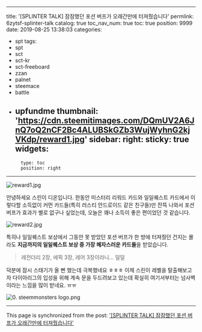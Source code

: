 
---
title: '[SPLINTER TALK] 잠잠했던 포션 버프가 오래간만에 터져줬습니다'
permlink: 6zytsf-splinter-talk
catalog: true
toc_nav_num: true
toc: true
position: 9999
date: 2019-08-25 13:38:03
categories:
- spt
tags:
- spt
- sct
- sct-kr
- sct-freeboard
- zzan
- palnet
- steemace
- battle
- upfundme
thumbnail: 'https://cdn.steemitimages.com/DQmUV2A6JnQ7oQ2nCF2Bc4ALUBSkGZb3WujWyhnG2kjVKdp/reward1.jpg'
sidebar:
    right:
        sticky: true
widgets:
    -
        type: toc
        position: right
---


![reward1.jpg](https://cdn.steemitimages.com/DQmUV2A6JnQ7oQ2nCF2Bc4ALUBSkGZb3WujWyhnG2kjVKdp/reward1.jpg)

안녕하세요 스린이 디온입니다. 한동안 미스터리 리워드 카드와 일일퀘스트 카드에서 이렇다할 소득없이 커먼 카드들(특히 러스티 안드로이드 같은 친구들)만 잔뜩 나와서 포션 버프가 효과가 별로 없구나 싶었는데, 오늘은 꽤나 소득이 좋은 편이었던 것 같습니다.


![reward2.jpg](https://cdn.steemitimages.com/DQmWhUuo3PBP5mZgnWX6tRJXS4Qij5XbqfECAAXmXRop89h/reward2.jpg)

특히나 일일퀘스트 보상에서 그동안 못 받았던 포션 버프가 한 방에 터져줬던 건지는 몰라도 **지금까지의 일일퀘스트 보상 중 가장 혜자스러운 카드들**을 받았습니다. 

> 레전더리 2장, 에픽 3장, 레어 3장이라니... 덜덜

덕분에 잠시 스태기가 올 뻔 했는데 극복했네요 ㅎㅎㅎ 이제 스린이 레벨을 탈출해보고자 다이아리그의 입성을 위해 계속 문을 두드려보고 있는데 확실히 여기서부터는 넘사벽이라는 느낌을 많이 받네요. ㅠㅠ



![0. steemmonsters logo.png](https://cdn.steemitimages.com/DQmWmBcYDkgDA4GxT2vZorEFeYAP8hSw6EMmf1UxipYFvUu/0.%20steemmonsters%20logo.png)

- - -

This page is synchronized from the post: ['[SPLINTER TALK] 잠잠했던 포션 버프가 오래간만에 터져줬습니다'](https://steemit.com/@donekim/6zytsf-splinter-talk)

